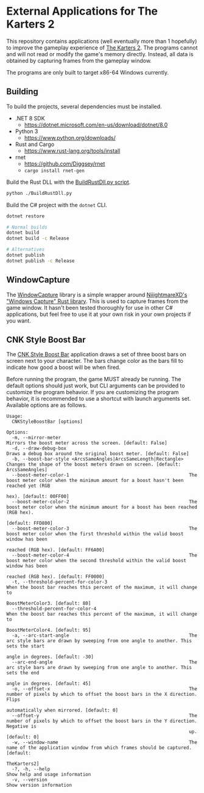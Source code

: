 # External Applications for The Karters 2
This repository contains applications (well eventually more than 1 hopefully) to improve the gameplay experience of [The Karters 2](https://store.steampowered.com/app/2269950/The_Karters_2_Turbo_Charged/). The programs cannot and will not read or modify the game's memory directly. Instead, all data is obtained by capturing frames from the gameplay window.

The programs are only built to target x86-64 Windows currently.

## Building
To build the projects, several dependencies must be installed.

- .NET 8 SDK
    - https://dotnet.microsoft.com/en-us/download/dotnet/8.0
- Python 3
    - https://www.python.org/downloads/
- Rust and Cargo
    - https://www.rust-lang.org/tools/install
- rnet
    - https://github.com/Diggsey/rnet
    - `cargo install rnet-gen`

Build the Rust DLL with the [BuildRustDll.py script](./BuildRustDll.py).

```bash
python ./BuildRustDll.py
```

Build the C# project with the `dotnet` CLI.

```bash
dotnet restore

# Normal builds
dotnet build
dotnet build -c Release

# Alternatives
dotnet publish
dotnet publish -c Release
```

## WindowCapture
The [WindowCapture](./WindowCapture/) library is a simple wrapper around [NiiightmareXD's "Windows Capture" Rust library](https://github.com/niiightmarexd/windows-capture). This is used to capture frames from the game window. It hasn't been tested thoroughly for use in other C# applications, but feel free to use it at your own risk in your own projects if you want.

## CNK Style Boost Bar
The [CNK Style Boost Bar](./CNKStyleBoostBar/) application draws a set of three boost bars on screen next to your character. The bars change color as the bars fill to indicate how good a boost will be when fired.

Before running the program, the game MUST already be running. The default options should just work, but CLI arguments can be provided to customize the program behavior. If you are customizing the program behavior, it is recommended to use a shortcut with launch arguments set. Available options are as follows.

```
Usage:
  CNKStyleBoostBar [options]

Options:
  -m, --mirror-meter                                               Mirrors the boost meter across the screen. [default: False]
  -d, --draw-debug-box                                             Draws a debug box around the original boost meter. [default: False]
  -b, --boost-bar-style <ArcsSameAngles|ArcsSameLength|Rectangle>  Changes the shape of the boost meters drawn on screen. [default: ArcsSameAngles]
  --boost-meter-color-1                                            The boost meter color when the minimum amount for a boost hasn't been reached yet (RGB
                                                                   hex). [default: 00FF00]
  --boost-meter-color-2                                            The boost meter color when the minimum amount for a boost has been reached (RGB hex).
                                                                   [default: FFD800]
  --boost-meter-color-3                                            The boost meter color when the first threshold within the valid boost window has been
                                                                   reached (RGB hex). [default: FF6A00]
  --boost-meter-color-4                                            The boost meter color when the second threshold within the valid boost window has been
                                                                   reached (RGB hex). [default: FF0000]
  -t, --threshold-percent-for-color-3                              When the boost bar reaches this percent of the maximum, it will change to
                                                                   BoostMeterColor3. [default: 80]
  --threshold-percent-for-color-4                                  When the boost bar reaches this percent of the maximum, it will change to
                                                                   BoostMeterColor4. [default: 95]
  -a, --arc-start-angle                                            The arc style bars are drawn by sweeping from one angle to another. This sets the start
                                                                   angle in degrees. [default: -30]
  --arc-end-angle                                                  The arc style bars are drawn by sweeping from one angle to another. This sets the end
                                                                   angle in degrees. [default: 45]
  -o, --offset-x                                                   The number of pixels by which to offset the boost bars in the X direction. Flips
                                                                   automatically when mirrored. [default: 0]
  --offset-y                                                       The number of pixels by which to offset the boost bars in the Y direction. Negative is
                                                                   up. [default: 0]
  -w, --window-name                                                The name of the application window from which frames should be captured. [default:
                                                                   TheKarters2]
  -?, -h, --help                                                   Show help and usage information
  -v, --version                                                    Show version information
```
